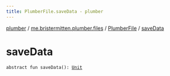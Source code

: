```yaml
---
title: PlumberFile.saveData - plumber
---
```


[plumber](../../index.html) / [me.bristermitten.plumber.files](../index.html) / [PlumberFile](index.html) / [saveData](./save-data.html)

# saveData

`abstract fun saveData(): `[`Unit`](https://kotlinlang.org/api/latest/jvm/stdlib/kotlin/-unit/index.html)